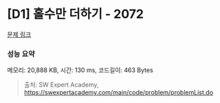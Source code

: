 # [D1] 홀수만 더하기 - 2072 

[문제 링크](https://swexpertacademy.com/main/code/problem/problemDetail.do?contestProbId=AV5QSEhaA5sDFAUq) 

### 성능 요약

메모리: 20,888 KB, 시간: 130 ms, 코드길이: 463 Bytes



> 출처: SW Expert Academy, https://swexpertacademy.com/main/code/problem/problemList.do